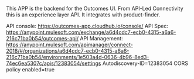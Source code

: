 This APP is the backend for the Outcomes UI.
From API-Led Connectivity this is an experience layer API.
It integrates with product-finder.

API console:
https://outcomes-app.cloudhub.io/console/
API Spec:
https://anypoint.mulesoft.com/exchange/a6d4cdc7-ecb0-4315-a6a6-216c71ba0b54/outcomes-api/
API Management:
https://anypoint.mulesoft.com/apimanager/connect-2018/#/organizations/a6d4cdc7-ecb0-4315-a6a6-216c71ba0b54/environments/1e503a4d-0636-4b96-8ed3-74ec6ea5307c/apis/12383054/settings
Autodiscovery-ID=12383054
CORS policy enabled=true
